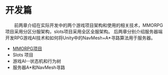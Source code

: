 # 开发篇
&emsp;&emsp;前两章介绍在实际开发中的两个游戏项目架构和使用的相关技术，MMORPG项目采用分区分服架构，slots项目采用全区全服架构。
后两章分别介绍服务器端开发RPG游戏AI技术和如何将Unity中的NavMesh+A*寻路算法用于服务器。

* [MMORPG项目](开发篇/MMORPG项目.md)
* Slots 项目
* 游戏AI--状态机和行为树
* 服务器A*和NavMesh寻路

